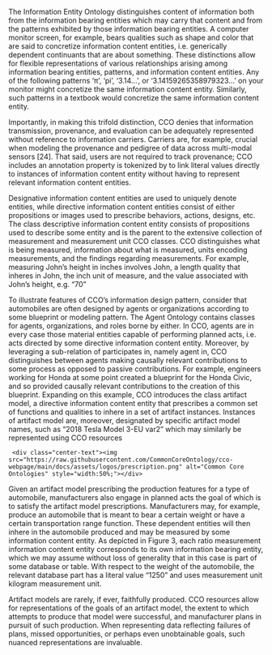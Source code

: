 <p>The Information Entity Ontology distinguishes content of information both from the information bearing entities which may carry that content and from the patterns exhibited by those information bearing entities. A computer monitor screen, for example, bears qualities such as shape and color that are said to concretize information content entities, i.e. generically dependent continuants that are about something. These distinctions allow for flexible representations of various relationships arising among information bearing entities, patterns, and information content entities. Any of the following patterns ‘π’, ‘pi’, ‘3.14...’, or ‘3.14159265358979323...’ on your monitor might concretize the same information content entity. Similarly, such patterns in a textbook would concretize the same information content entity.</p>

<p>Importantly, in making this trifold distinction, CCO denies that information transmission, provenance, and evaluation can be adequately represented without reference to information carriers. Carriers are, for example, crucial when modeling the provenance and pedigree of data across multi-modal sensors [24]. That said, users are not required to track provenance; CCO includes an annotation property is tokenized by to link literal values directly to instances of information content entity without having to represent relevant information content entities.</p>

<p>Designative information content entities are used to uniquely denote entities, while directive information content entities consist of either propositions or images used to prescribe behaviors, actions, designs, etc. The class descriptive information content entity consists of propositions used to describe some entity and is the parent to the extensive collection of measurement and measurement unit CCO classes. CCO distinguishes what is being measured, information about what is measured, units encoding measurements, and the findings regarding measurements. For example, measuring John’s height in inches involves John, a length quality that inheres in John, the inch unit of measure, and the value associated with John’s height, e.g. “70”</p>

<p>To illustrate features of CCO’s information design pattern, consider that automobiles are often designed by agents or organizations according to some blueprint or modeling pattern. The Agent Ontology contains classes for agents, organizations, and roles borne by either. In CCO, agents are in every case those material entities capable of performing planned acts, i.e. acts directed by some directive information content entity. Moreover, by leveraging a sub-relation of participates in, namely agent in, CCO distinguishes between agents making causally relevant contributions to some process as opposed to passive contributions. For example, engineers working for Honda at some point created a blueprint for the Honda Civic, and so provided causally relevant contributions to the creation of this blueprint. Expanding on this example, CCO introduces the class artifact model, a directive information content entity that prescribes a common set of functions and qualities to inhere in a set of artifact instances. Instances of artifact model are, moreover, designated by specific artifact model names, such as “2018 Tesla Model 3-EU var2” which may similarly be represented using CCO resources</p>

     <div class="center-text"><img src="https://raw.githubusercontent.com/CommonCoreOntology/cco-webpage/main/docs/assets/logos/prescription.png" alt="Common Core Ontologies" style="width:50%;"></div>


<p>Given an artifact model prescribing the production features for a type of automobile, manufacturers also engage in planned acts the goal of which is to satisfy the artifact model prescriptions. Manufacturers may, for example, produce an automobile that is meant to bear a certain weight or have a certain transportation range function. These dependent entities will then inhere in the automobile produced and may be measured by some information content entity. As depicted in Figure 3, each ratio measurement information content entity corresponds to its own information bearing entity, which we may assume without loss of generality that in this case is part of some database or table. With respect to the weight of the automobile, the relevant database part has a literal value “1250” and uses measurement unit kilogram measurement unit.</p>

<p>Artifact models are rarely, if ever, faithfully produced. CCO resources allow for representations of the goals of an artifact model, the extent to which attempts to produce that model were successful, and manufacturer plans in pursuit of such production. When representing data reflecting failures of plans, missed opportunities, or perhaps even unobtainable goals, such nuanced representations are invaluable.</p>